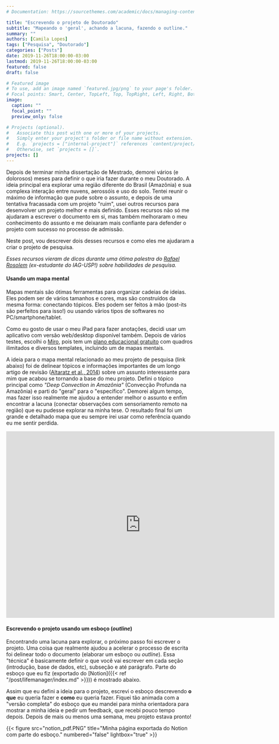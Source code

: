 ```yaml
---
# Documentation: https://sourcethemes.com/academic/docs/managing-content/

title: "Escrevendo o projeto de Doutorado"
subtitle: "Mapeando o 'geral', achando a lacuna, fazendo o outline."
summary: ""
authors: [Camila Lopes]
tags: ["Pesquisa", "Doutorado"]
categories: ["Posts"]
date: 2019-11-26T18:00:00-03:00
lastmod: 2019-11-26T18:00:00-03:00
featured: false
draft: false

# Featured image
# To use, add an image named `featured.jpg/png` to your page's folder.
# Focal points: Smart, Center, TopLeft, Top, TopRight, Left, Right, BottomLeft, Bottom, BottomRight.
image:
  caption: ""
  focal_point: ""
  preview_only: false

# Projects (optional).
#   Associate this post with one or more of your projects.
#   Simply enter your project's folder or file name without extension.
#   E.g. `projects = ["internal-project"]` references `content/project/deep-learning/index.md`.
#   Otherwise, set `projects = []`.
projects: []
---
```


Depois de terminar minha dissertação de Mestrado, demorei vários (e dolorosos) meses para definir o que iria fazer durante o meu Doutorado. A ideia principal era explorar uma região diferente do Brasil (Amazônia) e sua complexa interação entre nuvens, aerossóis e uso do solo. Tentei reunir o máximo de informação que pude sobre o assunto, e depois de uma tentativa fracassada com um projeto "ruim", usei outros recursos para desenvolver um projeto melhor e mais definido. Esses recursos não só me ajudaram a escrever o documento em si, mas também melhoraram o meu conhecimento do assunto e me deixaram mais confiante para defender o projeto com sucesso no processo de admissão.

Neste post, vou descrever dois desses recursos e como eles me ajudaram a criar o projeto de pesquisa.

*Esses recursos vieram de dicas durante uma ótima palestra do [Rafael Rosolem](https://www.researchgate.net/profile/Rafael_Rosolem) (ex-estudante do IAG-USP!) sobre habilidades de pesquisa.*

#### Usando um mapa mental
Mapas mentais são ótimas ferramentas para organizar cadeias de ideias. Eles podem ser de vários tamanhos e cores, mas são construídos da mesma forma: conectando tópicos. Eles podem ser feitos à mão (post-its são perfeitos para isso!) ou usando vários tipos de softwares no PC/smartphone/tablet.

Como eu gosto de usar o meu iPad para fazer anotações, decidi usar um aplicativo com versão web/desktop disponível também. Depois de vários testes, escolhi o [Miro](https://miro.com/), pois tem um [plano educacional gratuito](https://help.miro.com/hc/en-us/articles/360017730473-Education-Plan) com quadros ilimitados e diversos templates, incluindo um de mapas mentais.

A ideia para o mapa mental relacionado ao meu projeto de pesquisa (link abaixo) foi de delinear tópicos e informações importantes de um longo artigo de revisão ([Altaratz et al., 2014](https://www.sciencedirect.com/science/article/pii/S0169809514000106?via%3Dihub)) sobre um assunto interessante para mim que acabou se tornando a base do meu projeto. Defini o tópico principal como *"Deep Convection in Amazônia"* (Convecção Profunda na Amazônia) e parti do "geral" para o "específico". Demorei algum tempo, mas fazer isso realmente me ajudou a entender melhor o assunto e enfim encontrar a lacuna (conectar observações com sensoriamento remoto na região) que eu pudesse explorar na minha tese. O resultado final foi um grande e detalhado mapa que eu sempre irei usar como referência quando eu me sentir perdida.

<iframe width="720" height="500" frameborder="0" src="https://miro.com/app/embed/o9J_kodfeOU=/?" frameborder="0" scrolling="no" allowfullscreen></iframe>

#### Escrevendo o projeto usando um esboço (*outline*)
Encontrando uma lacuna para explorar, o próximo passo foi escrever o projeto. Uma coisa que realmente ajudou a acelerar o processo de escrita foi delinear todo o documento (elaborar um esboço ou *outline*). Essa "técnica" é basicamente definir o que você vai escrever em cada seção (introdução, base de dados, etc), subseção e até parágrafo. Parte do esboço que eu fiz (exportado do [Notion]({{< ref "/post/lifemanager/index.md" >}})) é mostrado abaixo.

Assim que eu defini a ideia para o projeto, escrevi o esboço descrevendo **o que** eu queria fazer e **como** eu queria fazer. Fiquei tão animada com a "versão completa" do esboço que eu mandei para minha orientadora para mostrar a minha ideia e pedir um feedback, que recebi pouco tempo depois. Depois de mais ou menos uma semana, meu projeto estava pronto!

{{< figure src="notion_pdf.PNG" title="Minha página exportada do Notion com parte do esboço." numbered="false" lightbox="true" >}}
